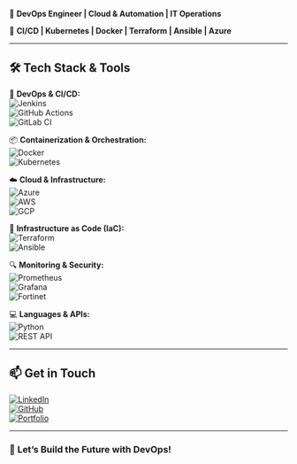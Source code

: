 
🚀 **DevOps Engineer | Cloud & Automation | IT Operations**  

🔧 **CI/CD | Kubernetes | Docker | Terraform | Ansible | Azure**  

---

## 🛠 **Tech Stack & Tools**  

🚀 **DevOps & CI/CD:**  
![Jenkins](https://img.shields.io/badge/Jenkins-%232C5263.svg?style=flat&logo=jenkins&logoColor=white)  
![GitHub Actions](https://img.shields.io/badge/GitHub_Actions-%232671E5.svg?style=flat&logo=githubactions&logoColor=white)  
![GitLab CI](https://img.shields.io/badge/GitLab_CI/CD-%23FC6D26.svg?style=flat&logo=gitlab&logoColor=white)  

📦 **Containerization & Orchestration:**  
![Docker](https://img.shields.io/badge/Docker-%230db7ed.svg?style=flat&logo=docker&logoColor=white)  
![Kubernetes](https://img.shields.io/badge/Kubernetes-%23326CE5.svg?style=flat&logo=kubernetes&logoColor=white)  

☁️ **Cloud & Infrastructure:**  
![Azure](https://img.shields.io/badge/Azure-%230072C6.svg?style=flat&logo=microsoftazure&logoColor=white)  
![AWS](https://img.shields.io/badge/AWS-%23FF9900.svg?style=flat&logo=amazonaws&logoColor=white)  
![GCP](https://img.shields.io/badge/Google_Cloud-%234285F4.svg?style=flat&logo=googlecloud&logoColor=white)  

📜 **Infrastructure as Code (IaC):**  
![Terraform](https://img.shields.io/badge/Terraform-%235835CC.svg?style=flat&logo=terraform&logoColor=white)  
![Ansible](https://img.shields.io/badge/Ansible-%23EE0000.svg?style=flat&logo=ansible&logoColor=white)  

🔍 **Monitoring & Security:**  
![Prometheus](https://img.shields.io/badge/Prometheus-%23E6522C.svg?style=flat&logo=prometheus&logoColor=white)  
![Grafana](https://img.shields.io/badge/Grafana-%23F46800.svg?style=flat&logo=grafana&logoColor=white)  
![Fortinet](https://img.shields.io/badge/Fortinet-%23EE3124.svg?style=flat&logo=fortinet&logoColor=white)  

💻 **Languages & APIs:**  
![Python](https://img.shields.io/badge/Python-%233776AB.svg?style=flat&logo=python&logoColor=white)   
![REST API](https://img.shields.io/badge/REST-API-%2300D09C.svg?style=flat)  

---

## 📫 **Get in Touch**  
[![LinkedIn](https://img.shields.io/badge/LinkedIn-Connect-blue?style=flat&logo=linkedin)](https://www.linkedin.com/in/nelson-ngumo-869033162/)  
[![GitHub](https://img.shields.io/badge/GitHub-Follow-black?style=flat&logo=github)](https://github.com/Ngumonelson123)  
[![Portfolio](https://img.shields.io/badge/Portfolio-Visit-green?style=flat&logo=netlify)](https://nelsongumo-devops-portfolio.netlify.app/)  

---

### 🚀 **Let’s Build the Future with DevOps!**  
